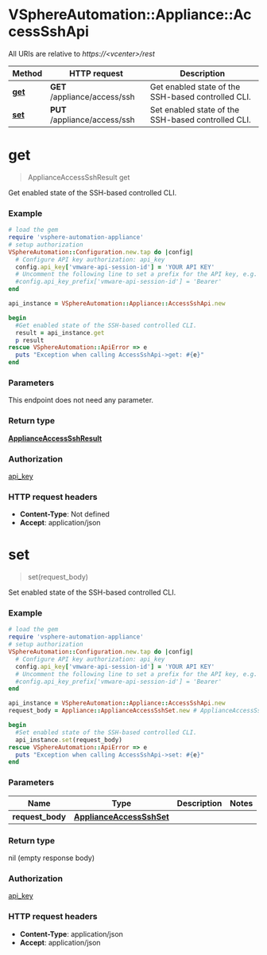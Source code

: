 # VSphereAutomation::Appliance::AccessSshApi

All URIs are relative to *https://&lt;vcenter&gt;/rest*

Method | HTTP request | Description
------------- | ------------- | -------------
[**get**](AccessSshApi.md#get) | **GET** /appliance/access/ssh | Get enabled state of the SSH-based controlled CLI.
[**set**](AccessSshApi.md#set) | **PUT** /appliance/access/ssh | Set enabled state of the SSH-based controlled CLI.


# **get**
> ApplianceAccessSshResult get

Get enabled state of the SSH-based controlled CLI.

### Example
```ruby
# load the gem
require 'vsphere-automation-appliance'
# setup authorization
VSphereAutomation::Configuration.new.tap do |config|
  # Configure API key authorization: api_key
  config.api_key['vmware-api-session-id'] = 'YOUR API KEY'
  # Uncomment the following line to set a prefix for the API key, e.g. 'Bearer' (defaults to nil)
  #config.api_key_prefix['vmware-api-session-id'] = 'Bearer'
end

api_instance = VSphereAutomation::Appliance::AccessSshApi.new

begin
  #Get enabled state of the SSH-based controlled CLI.
  result = api_instance.get
  p result
rescue VSphereAutomation::ApiError => e
  puts "Exception when calling AccessSshApi->get: #{e}"
end
```

### Parameters
This endpoint does not need any parameter.

### Return type

[**ApplianceAccessSshResult**](ApplianceAccessSshResult.md)

### Authorization

[api_key](../README.md#api_key)

### HTTP request headers

 - **Content-Type**: Not defined
 - **Accept**: application/json



# **set**
> set(request_body)

Set enabled state of the SSH-based controlled CLI.

### Example
```ruby
# load the gem
require 'vsphere-automation-appliance'
# setup authorization
VSphereAutomation::Configuration.new.tap do |config|
  # Configure API key authorization: api_key
  config.api_key['vmware-api-session-id'] = 'YOUR API KEY'
  # Uncomment the following line to set a prefix for the API key, e.g. 'Bearer' (defaults to nil)
  #config.api_key_prefix['vmware-api-session-id'] = 'Bearer'
end

api_instance = VSphereAutomation::Appliance::AccessSshApi.new
request_body = Appliance::ApplianceAccessSshSet.new # ApplianceAccessSshSet | 

begin
  #Set enabled state of the SSH-based controlled CLI.
  api_instance.set(request_body)
rescue VSphereAutomation::ApiError => e
  puts "Exception when calling AccessSshApi->set: #{e}"
end
```

### Parameters

Name | Type | Description  | Notes
------------- | ------------- | ------------- | -------------
 **request_body** | [**ApplianceAccessSshSet**](ApplianceAccessSshSet.md)|  | 

### Return type

nil (empty response body)

### Authorization

[api_key](../README.md#api_key)

### HTTP request headers

 - **Content-Type**: application/json
 - **Accept**: application/json




